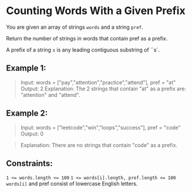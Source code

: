 # Counting Words With a Given Prefix

You are given an array of strings `words` and a string `pref`.

Return the number of strings in words that contain pref as a prefix.

A prefix of a string `s` is any leading contiguous substring of ``s`.



## Example 1:

>Input: words = ["pay","attention","practice","attend"], pref = "at"
>Output: 2
>Explanation: The 2 strings that contain "at" as a prefix are: "attention" and "attend".

## Example 2:

>Input: words = ["leetcode","win","loops","success"], pref = "code"
>Output: 0

>Explanation: There are no strings that contain "code" as a prefix.


## Constraints:

`1 <= words.length <= 100`
`1 <= words[i].length, pref.length <= 100`
`words[i]` and pref consist of lowercase English letters.
